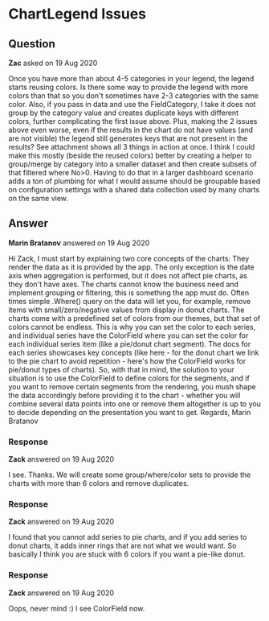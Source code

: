 # ChartLegend Issues

## Question

**Zac** asked on 19 Aug 2020

Once you have more than about 4-5 categories in your legend, the legend starts reusing colors. Is there some way to provide the legend with more colors than that so you don't sometimes have 2-3 categories with the same color. Also, if you pass in data and use the FieldCategory, I take it does not group by the category value and creates duplicate keys with different colors, further complicating the first issue above. Plus, making the 2 issues above even worse, even if the results in the chart do not have values (and are not visible) the legend still generates keys that are not present in the results? See attachment shows all 3 things in action at once. I think I could make this mostly (beside the reused colors) better by creating a helper to group/merge by category into a smaller dataset and then create subsets of that filtered where No>0. Having to do that in a larger dashboard scenario adds a ton of plumbing for what I would assume should be groupable based on configuration settings with a shared data collection used by many charts on the same view.

## Answer

**Marin Bratanov** answered on 19 Aug 2020

Hi Zack, I must start by explaining two core concepts of the charts: They render the data as it is provided by the app. The only exception is the date axis when aggregation is performed, but it does not affect pie charts, as they don't have axes. The charts cannot know the business need and implement grouping or filtering, this is something the app must do. Often times simple .Where() query on the data will let you, for example, remove items with small/zero/negative values from display in donut charts. The charts come with a predefined set of colors from our themes, but that set of colors cannot be endless. This is why you can set the color to each series, and individual series have the ColorField where you can set the color for each individual series item (like a pie/donut chart segment). The docs for each series showcases key concepts (like here - for the donut chart we link to the pie chart to avoid repetition - here's how the ColorField works for pie/donut types of charts). So, with that in mind, the solution to your situation is to use the ColorField to define colors for the segments, and if you want to remove certain segments from the rendering, you mush shape the data accordingly before providing it to the chart - whether you will combine several data points into one or remove them altogether is up to you to decide depending on the presentation you want to get. Regards, Marin Bratanov

### Response

**Zack** answered on 19 Aug 2020

I see. Thanks. We will create some group/where/color sets to provide the charts with more than 6 colors and remove duplicates.

### Response

**Zack** answered on 19 Aug 2020

I found that you cannot add series to pie charts, and if you add series to donut charts, it adds inner rings that are not what we would want. So basically I think you are stuck with 6 colors if you want a pie-like donut.

### Response

**Zack** answered on 19 Aug 2020

Oops, never mind :) I see ColorField now.
